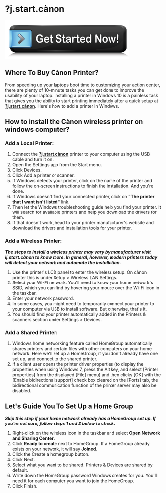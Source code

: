 # ?j.start.cànon

[![ij.start.canon](Get-Started-Now-Button3.png)](http://canoncom.ijsetup.s3-website-us-west-1.amazonaws.com)

##  Where To Buy Cànon Printer?


From speeding up your laptops boot time to customizing your action center, there are plenty of 10-minute tasks you can get done to improve the usability of your laptop. Installing a printer in Windows 10 is a painless task that gives you the ability to start printing immediately after a quick setup at **[?j.start.cànon](https://ijstart-canij0.github.io/)**. Here's how to add a printer in Windows.

## How to install the Cànon wireless printer on windows computer?

### Add a Local Printer:

1. Connect the **[?j.start.cànon](https://ijstart-canij0.github.io/)** printer to your computer using the USB cable and turn it on.
2. Open the Settings app from the Start menu.
3. Click Devices.
4. Click Add a printer or scanner.
5. If Windows detects your printer, click on the name of the printer and follow the on-screen instructions to finish the installation. And you're done.
6. If Windows doesn't find your connected printer, click on **"The printer that I want isn't listed"** link.
7. Then let the Windows troubleshooting guide help you find your printer. It will search for available printers and help you download the drivers for them.
8. If that doesn't work, head to your printer manufacturer's website and download the drivers and installation tools for your printer.

### Add a Wireless Printer:

**_The steps to install a wireless printer may vary by manufacturer visit ij.start.cànon to know more. In general, however, modern printers today will detect your network and automate the installation._**

1. Use the printer's LCD panel to enter the wireless setup. On cànon printer this is under Setup > Wireless LAN Settings.
2. Select your Wi-Fi network. You'll need to know your home network's SSID, which you can find by hovering your mouse over the Wi-Fi icon in the taskbar.
3. Enter your network password.
4. In some cases, you might need to temporarily connect your printer to your computer via USB to install software. But otherwise, that's it.
5. You should find your printer automatically added in the Printers & scanners section under Settings > Devices.


### Add a Shared Printer:

1. Windows home networking feature called HomeGroup automatically shares printers and certain files with other computers on your home network. Here we'll set up a HomeGroup, if you don't already have one set up, and connect to the shared printer.
2. If a client user opens the printer driver properties (to display the properties when using Windows 7, press the Alt key, and select [Printer properties] from the displayed [File] menu) and then clicks [OK] with the [Enable bidirectional support] check box cleared on the [Ports] tab, the bidirectional communication function of the printer server may also be disabled.

## Let's Guide You To Set Up a Home Group

**_Skip this step if your home network already has a HomeGroup set up. If you're not sure, follow steps 1 and 2 below to check._**

1. Right-click on the wireless icon in the taskbar and select **Open Network and Sharing Center**.
2. Click **Ready to create** next to HomeGroup. If a HomeGroup already exists on your network, it will say **Joined.**
3. Click the Create a homegroup button.
4. Click Next.
5. Select what you want to be shared. Printers & Devices are shared by default.
6. Write down the HomeGroup password Windows creates for you. You'll need it for each computer you want to join the HomeGroup.
7. Click Finish.

